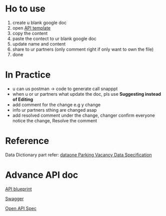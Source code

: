 # Ho to use
1. create u blank google doc
1. open [API template](https://docs.google.com/document/d/1e3t0A7w6EQZaPCQHSPuk3vVjt-MOjre-aEUkpx7OmeQ/edit#)
1. copy the content
1. paste the contect to ur blank google doc
1. update name and content
2. share to ur partners (only comment right if only want to own the file)
3. done

# In Practice
* u can us postman -> code to generate call snapppt
* when u or ur partners what update the doc, pls use **Suggesting instead of Editing** 
* add comment for the change e.g y change
* info ur partners sthing are changed asap
* add resolved comment under the change, changer confirm everyone notice the change, Resolve the comment


# Reference
Data Dictionary part refer: [dataone Parking Vacancy
Data Specification ](http://resource.data.one.gov.hk/ogcio/carpark/Parking_Vacancy_Data_Specification.pdf)

# Advance API doc
[API blueprint](https://apiblueprint.org/)

[Swagger](https://swagger.io/)

[Open API Spec](https://github.com/OAI/OpenAPI-Specification)
